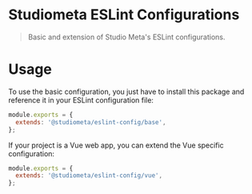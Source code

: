 # Studiometa ESLint Configurations

> Basic and extension of Studio Meta's ESLint configurations.

# Usage

To use the basic configuration, you just have to install this package and reference it in your ESLint configuration file:

```js
module.exports = {
  extends: '@studiometa/eslint-config/base',
};
```

If your project is a Vue web app, you can extend the Vue specific configuration:

```js
module.exports = {
  extends: '@studiometa/eslint-config/vue',
};
```
